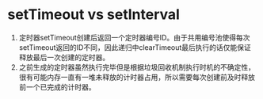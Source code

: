 # setTimeout vs setInterval

1. 定时器setTimeout创建后返回一个定时器编号ID。由于共用编号池使得每次setTimeout返回的ID不同，因此递归中clearTimeout最后执行的话仅能保证释放最后一次创建的定时器。
2. 之前生成的定时器虽然执行完毕但是根据垃圾回收机制执行时机的不确定性，很有可能内存一直有一堆未释放的计时器占用，所以需要每次创建前及时释放前一个已完成的计时器。


